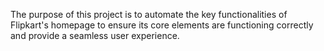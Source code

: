 The purpose of this project is to automate the key functionalities of Flipkart's homepage to ensure its core elements are functioning correctly and provide a seamless user experience.
